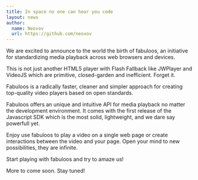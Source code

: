 ```yaml
---
title: In space no one can hear you code
layout: news
author:
  name: Neovov
  url: https://github.com/neovov
---
```


We are excited to announce to the world the birth of fabuloos, an initiative for standardizing media playback across web browsers and devices. 

This is not just another HTML5 player with Flash Fallback like JWPlayer and VideoJS which are primitive, closed-garden and inefficient. Forget it.

Fabuloos is a radically faster, cleaner and simpler approach for creating top-quality video players based on open standards. 

Fabuloos offers an unique and intuitive API for media playback no matter the development environment. It comes with the first release of the Javascript SDK which is the most solid, lightweight, and we dare say powerfull yet. 

Enjoy use fabuloos to play a video on a single web page or create interactions between the video and your page. Open your mind to new possibilities, they are infinite.

Start playing with fabuloos and try to amaze us! 


More to come soon. Stay tuned!